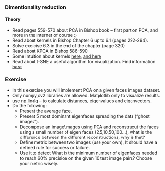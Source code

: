 ### Dimentionality reduction

#### Theory
 - Read pages 559-570 about PCA in Bishop book – first part on PCA, and more in the internet of course :)
 - Read about kernels in Bishop Chapter 6 up to 6.1 (pages 292-294).
 - Solve exercise 6.3 in the end of the chapter (page 320)
 - Read about KPCA in Bishop 586-590 
 - Some intuition about kernels [here](https://sebastianraschka.com/Articles/2014_kernel_pca.html), [and here](https://arxiv.org/pdf/1207.3538.pdf)
 - Read about t-SNE a useful algorithm for visualization. Find information [here](https://medium.com/swlh/t-sne-explained-math-and-intuition-94599ab164cf). 
  
### Exercise
 - In this exercise you will implement PCA on a given faces images dataset.
 - Only numpy,cv2 libraries are allowed. Matplotlib only to visualize results.
 - use np.linalg – to calculate distances, eigenvalues and eigenvectors.
 - Do the following:
    - Present the average face.
    - Present 5 most dominant eigenfaces spreading the data (“ghost images”).
    - Decompose an image\images using PCA and reconstrucut the faces using a small number of eigen faces (2,5,10,50,100...), what is the difference between the different  reconstructions, why is that?
    - Define metric between two images (use your own), It should have a defined rule for success or failure.
    - Use it to detect What is the minimum number of eigenfaces needed to reach 60% precision on the given 10 test image pairs? Choose your metric wisely.



